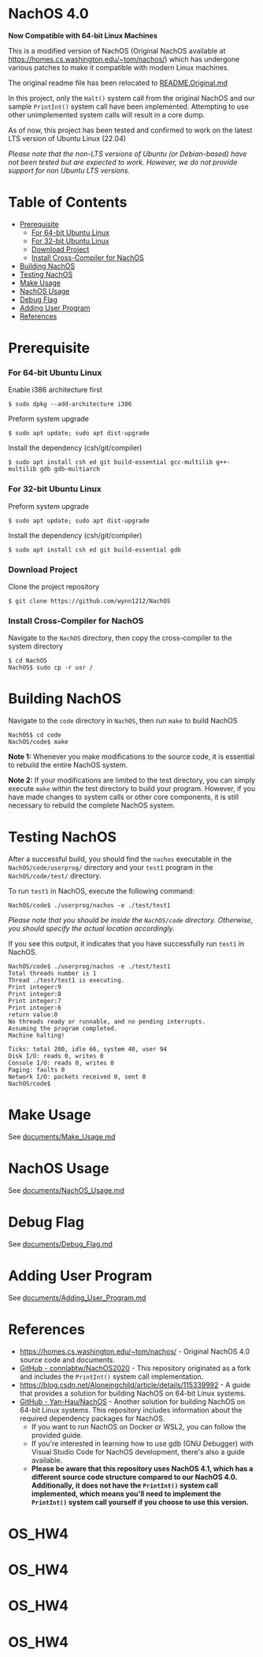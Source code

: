 # NachOS 4.0

**Now Compatible with 64-bit Linux Machines**

This is a modified version of NachOS (Original NachOS available at https://homes.cs.washington.edu/~tom/nachos/) which has undergone various patches to make it compatible with modern Linux machines.

The original readme file has been relocated to [README.Original.md](README.Original.md)

In this project, only the `Halt()` system call from the original NachOS and our sample `PrintInt()` system call have been implemented. Attempting to use other unimplemented system calls will result in a core dump.

As of now, this project has been tested and confirmed to work on the latest LTS version of Ubuntu Linux (22.04)

*Please note that the non-LTS versions of Ubuntu (or Debian-based) have not been tested but are expected to work. However, we do not provide support for non Ubuntu LTS versions.*

# Table of Contents
- [Prerequisite](#Prerequisite)
  - [For 64-bit Ubuntu Linux](#For-64-bit-Ubuntu-Linux)
  - [For 32-bit Ubuntu Linux](#For-32-bit-Ubuntu-Linux)
  - [Download Project](#Download-Project)
  - [Install Cross-Compiler for NachOS](#Install-Cross-Compiler-for-NachOS)
- [Building NachOS](#Building-NachOS)
- [Testing NachOS](#Testing-NachOS)
- [Make Usage](#Make-Usage)
- [NachOS Usage](#NachOS-Usage)
- [Debug Flag](#Debug-Flag)
- [Adding User Program](#Adding-User-Program)
- [References](#References)

# Prerequisite

### For 64-bit Ubuntu Linux

Enable i386 architecture first

```shell
$ sudo dpkg --add-architecture i386 
```

Preform system upgrade

```shell
$ sudo apt update; sudo apt dist-upgrade
```

Install the dependency (csh/git/compiler)

```shell
$ sudo apt install csh ed git build-essential gcc-multilib g++-multilib gdb gdb-multiarch
```

### For 32-bit Ubuntu Linux

Preform system upgrade

```shell
$ sudo apt update; sudo apt dist-upgrade
```

Install the dependency (csh/git/compiler)

```shell
$ sudo apt install csh ed git build-essential gdb
```

### Download Project

Clone the project repository

```shell
$ git clone https://github.com/wynn1212/NachOS
```

### Install Cross-Compiler for NachOS

Navigate to the `NachOS` directory, then copy the cross-compiler to the system directory

```shell
$ cd NachOS
NachOS$ sudo cp -r usr /
```

# Building NachOS

Navigate to the `code` directory in `NachOS`, then run `make` to build NachOS

```shell
NachOS$ cd code
NachOS/code$ make
```

**Note 1:** Whenever you make modifications to the source code, it is essential to rebuild the entire NachOS system.

**Note 2:** If your modifications are limited to the test directory, you can simply execute `make` within the test directory to build your program. However, if you have made changes to system calls or other core components, it is still necessary to rebuild the complete NachOS system.

# Testing NachOS

After a successful build, you should find the `nachos` executable in the `NachOS/code/userprog/` directory and your `test1` program in the `NachOS/code/test/` directory.

To run `test1` in NachOS, execute the following command:

```shell
NachOS/code$ ./userprog/nachos -e ./test/test1
```

*Please note that you should be inside the `NachOS/code` directory. Otherwise, you should specify the actual location accordingly.*

If you see this output, it indicates that you have successfully run `test1` in NachOS.

```shell
NachOS/code$ ./userprog/nachos -e ./test/test1
Total threads number is 1
Thread ./test/test1 is executing.
Print integer:9
Print integer:8
Print integer:7
Print integer:6
return value:0
No threads ready or runnable, and no pending interrupts.
Assuming the program completed.
Machine halting!

Ticks: total 200, idle 66, system 40, user 94
Disk I/O: reads 0, writes 0
Console I/O: reads 0, writes 0
Paging: faults 0
Network I/O: packets received 0, sent 0
NachOS/code$
```

# Make Usage

See [documents/Make_Usage.md](documents/Make_Usage.md)

# NachOS Usage

See [documents/NachOS_Usage.md](documents/NachOS_Usage.md)

# Debug Flag

See [documents/Debug_Flag.md](documents/Debug_Flag.md)

# Adding User Program

See [documents/Adding_User_Program.md](documents/Adding_User_Program.md)

# References

- https://homes.cs.washington.edu/~tom/nachos/ - Original NachOS 4.0 source code and documents.
- [GitHub - connlabtw/NachOS2020](https://github.com/connlabtw/NachOS2020) - This repository originated as a fork and includes the `PrintInt()` system call implementation. 
- https://blog.csdn.net/Aloneingchild/article/details/115339992 - A guide that provides a solution for building NachOS on 64-bit Linux systems.
- [GitHub - Yan-Hau/NachOS](https://github.com/Yan-Hau/NachOS/tree/master#readme) - Another solution for building NachOS on 64-bit Linux systems. This repository includes information about the required dependency packages for NachOS.
  - If you want to run NachOS on Docker or WSL2, you can follow the provided guide.
  - If you're interested in learning how to use gdb (GNU Debugger) with Visual Studio Code for NachOS development, there's also a guide available.
  - **Please be aware that this repository uses NachOS 4.1, which has a different source code structure compared to our NachOS 4.0. Additionally, it does not have the `PrintInt()` system call implemented, which means you'll need to implement the `PrintInt()` system call yourself if you choose to use this version.**
# OS_HW4
# OS_HW4
# OS_HW4
# OS_HW4
